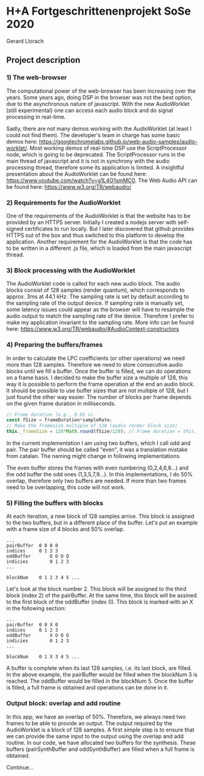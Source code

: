 # H+A Fortgeschrittenenprojekt SoSe 2020
 Gerard Llorach

## Project description

### 1) The web-browser
The computational power of the web-browser has been increasing over the years. Some years ago, doing DSP in the browser was not the best option, due to the asynchronous nature of javascript. With the new AudioWorklet (still experimental) one can access each audio block and do signal processing in real-time.

Sadly, there are not many demos working with the AudioWorklet (at least I could not find them). The developer's team in charge has some basic demos here: https://googlechromelabs.github.io/web-audio-samples/audio-worklet/. Most working demos of real-time DSP use the ScriptProcessor node, which is going to be deprecated. The ScriptProcessor runs in the main thread of javascript and it is not in synchrony with the audio processing thread, therefore some its application is limited. A insightful presentation about the AudioWorklet can be found here: https://www.youtube.com/watch?v=g1L4O1smMC0. The Web Audio API can be found here: https://www.w3.org/TR/webaudio/

### 2) Requirements for the AudioWorklet
One of the requirements of the AudioWorklet is that the website has to be provided by an HTTPS server. Initially I created a nodejs server with self-signed certificates to run locally. But I later discovered that github provides HTTPS out of the box and thus switched to this platform to develop the application. Another requirement for the AudioWorklet is that the code has to be written in a different .js file, which is loaded from the main javascript thread.

### 3) Block processing with the AudioWorklet
The AudioWorklet code is called for each new audio block. The audio blocks consist of 128 samples (render quantum), which corresponds to approx. 3ms at 44.1 kHz. The sampling rate is set by default according to the sampling rate of the output device. If sampling rate is manually set, some latency issues could appear as the browser will have to resample the audio output to match the sampling rate of the device. Therefore I prefer to make my application invariant to the sampling rate. More info can be found here: https://www.w3.org/TR/webaudio/#AudioContext-constructors

### 4) Preparing the buffers/frames
In order to calculate the LPC coefficients (or other operations) we need more than 128 samples. Therefore we need to store consecutive audio blocks until we fill a buffer. Once the buffer is filled, we can do operations on a frame basis. I decided to make the buffer size a multiple of 128, this way it is possible to perform the frame operation at the end an audio block. It should be possible to use buffer sizes that are not multiple of 128, but I just found the other way easier. The number of blocks per frame depends on the given frame duration in milliseconds.

```javascript
// Frame duration (e.g., 0.02 s)
const fSize = frameDuration*sampleRate; 
// Make the framesize multiple of 128 (audio render block size)
this._frameSize = 128*Math.round(fSize/128); // Frame duration = this._frameSize/sampleRate;
```

In the current implementation I am using two buffers, which I call odd and pair. The pair buffer should be called "even", it was a translation mistake from catalan. The naming might change in following implementations.

The even buffer stores the frames with even numbering (0,2,4,6,8...) and the odd buffer the odd ones (1,3,5,7,9...). In this implementations, I do 50% overlap, therefore only two buffers are needed. If more than two frames need to be overlapping, this code will not work.

### 5) Filling the buffers with blocks
At each iteration, a new block of 128 samples arrive. This block is assigned to the two buffers, but in a different place of the buffer. Let's put an example with a frame size of 4 blocks and 50% overlap.
```
...
pairBuffer  0 0 0 0
indices     0 1 2 3
oddBuffer       O O O O
indicies        0 1 2 3
...

blockNum    0 1 2 3 4 5 ...
```

Let's look at the block number 2. This block will be assigned to the third block (index 2) of the pairBuffer. At the same time, this block will be assined to the first block of the oddBuffer (index 0). This block is marked with an X in the following section:

```
...
pairBuffer  0 0 X 0
indices     0 1 2 3
oddBuffer       X O O O
indicies        0 1 2 3
...

blockNum    0 1 X 3 4 5 ...
```

A buffer is complete when its last 128 samples, i.e. its last block, are filled. In the above example, the pairBuffer would be filled when the blockNum 3 is reached. The oddBuffer would be filled in the blockNum 5. Once the buffer is filled, a full frame is obtained and operations can be done in it.

### Output block: overlap and add routine
In this app, we have an overlap of 50%. Therefore, we always need two frames to be able to provide an output. The output required by the AudioWorklet is a block of 128 samples. A first simple step is to ensure that we can provide the same input to the output using the overlap and add routine. In our code, we have allocated two buffers for the synthesis. These buffers (pairSynthBuffer and oddSynthBuffer) are filled when a full frame is obtained.

Continue...


